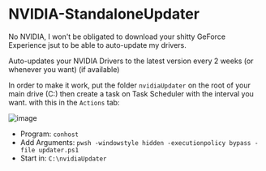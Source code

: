 # NVIDIA-StandaloneUpdater
No NVIDIA, I won't be obligated to download your shitty GeForce Experience jsut to be able to auto-update my drivers.

Auto-updates your NVIDIA Drivers to the latest version every 2 weeks (or whenever you want) (if available)

In order to make it work, put the folder `nvidiaUpdater` on the root of your main drive (C:) then create a task on Task Scheduler with the interval you want. with this in the `Actions` tab:

![image](https://user-images.githubusercontent.com/17398632/212580391-e7680d1b-bbf7-451b-9553-0a399f098d79.png) 
- Program: `conhost`
- Add Arguments: `pwsh -windowstyle hidden -executionpolicy bypass -file updater.ps1`
- Start in: `C:\nvidiaUpdater`
